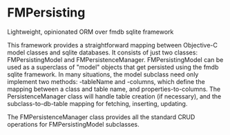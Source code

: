# FMPersisting
Lightweight, opinionated ORM over fmdb sqlite framework

This framework provides a straightforward mapping between Objective-C model classes and sqlite databases.
It consists of just two classes: FMPersistingModel and FMPersistenceManager. FMPersistingModel can be used 
as a superclass of "model" objects that get persisted using the fmdb sqlite framework.  In many situations, 
the model subclass need only implement two methods: -tableName and -columns, which define the mapping between
a class and table name, and properties-to-columns. The PersistenceManager class will handle table creation 
(if necessary), and the subclass-to-db-table mapping for fetching, inserting, updating.

The FMPersistenceManager class provides all the standard CRUD operations for FMPersistingModel subclasses.
